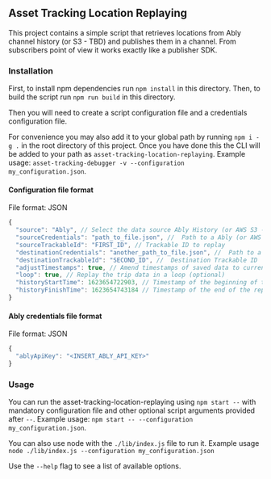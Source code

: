 ## Asset Tracking Location Replaying

This project contains a simple script that retrieves locations from Ably channel history (or S3 - TBD) and publishes them in a channel. From subscribers point of view it works exactly like a publisher SDK.

### Installation

First, to install npm dependencies run `npm install` in this directory.
Then, to build the script run `npm run build` in this directory.

Then you will need to create a script configuration file and a credentials configuration file.

For convenience you may also add it to your global path by running `npm i -g .` in the root directory of this project. Once you have done this the CLI will be added to your path as `asset-tracking-location-replaying`. Example usage: `asset-tracking-debugger -v --configuration my_configuration.json`.

#### Configuration file format

File format: JSON

```javascript
{
  "source": "Ably", // Select the data source Ably History (or AWS S3 - TBD)
  "sourceCredentials": "path_to_file.json", //  Path to a Ably (or AWS - TBD) credentials file for accessing the data source
  "sourceTrackableId": "FIRST_ID", // Trackable ID to replay
  "destinationCredentials": "another_path_to_file.json", //  Path to a file with Ably destination credentials (optional)
  "destinationTrackableId": "SECOND_ID", //  Destination Trackable ID  (optional)
  "adjustTimestamps": true, // Amend timestamps of saved data to current time (optional)
  "loop": true, // Replay the trip data in a loop (optional)
  "historyStartTime": 1623654722903, // Timestamp of the beginning of the replaying data (optional)
  "historyFinishTime": 1623654743184 // Timestamp of the end of the replaying data (optional)
}
```

#### Ably credentials file format

File format: JSON

```javascript
{
  "ablyApiKey": "<INSERT_ABLY_API_KEY>"
}
```

### Usage

You can run the asset-tracking-location-replaying using `npm start --` with mandatory configuration file and other optional script arguments provided after `--`.
Example usage: `npm start -- --configuration my_configuration.json`.

You can also use node with the `./lib/index.js` file to run it.
Example usage `node ./lib/index.js --configuration my_configuration.json`

Use the `--help` flag to see a list of available options.
